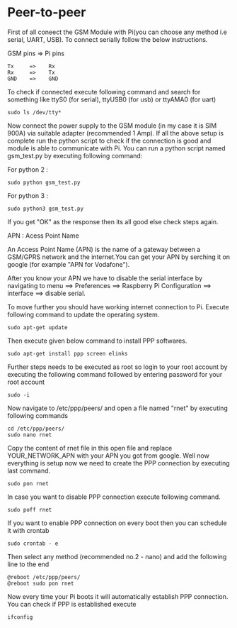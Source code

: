 # Peer-to-peer

First of all coneect the GSM Module with Pi(you can choose any method i.e serial, UART, USB).  To connect serially follow the below instructions.  

GSM pins   =>   Pi pins

    Tx     =>    Rx
    Rx     =>    Tx
    GND    =>    GND
    
To check if connected execute following command and search for something like ttyS0 (for serial), ttyUSB0 (for usb) or ttyAMA0 (for uart)  

    sudo ls /dev/tty*
 
Now connect the power supply to the GSM module (in my case it is SIM 900A) via suitable adapter (recommended 1 Amp). 
If all the above setup is complete run the python script to check if the connection is good and module is able to communicate with Pi. 
You can run a python script named gsm_test.py by executing following command:

For python 2 :

    sudo python gsm_test.py
    
For python 3 :

    sudo python3 gsm_test.py
    
If you get "OK" as the response then its all good else check steps again. 


APN : Acess Point Name

An Access Point Name (APN) is the name of a gateway between a GSM/GPRS network and the internet.You can get your APN by serching it on google (for example "APN for Vodafone"). 

After you know your APN we have to disable the serial interface by navigating to menu ==> Preferences ==> Raspberry Pi Configuration ==> interface ==> disable serial. 

To move further you should have working internet connection to Pi. 
Execute following command to update the operating system. 

    sudo apt-get update

Then execute given below command to install PPP softwares. 

    sudo apt-get install ppp screen elinks

Further steps needs to be executed as root so login to your root account by executing the following command followed by entering password for your root account 

    sudo -i

Now navigate to /etc/ppp/peers/ and open a file named "rnet" by executing following commands 

    cd /etc/ppp/peers/
    sudo nano rnet

Copy the content of rnet file in this open file and replace YOUR_NETWORK_APN with your APN you got from google. 
Well now everything is setup now we need to create the PPP connection by executing last command. 

    sudo pon rnet
    
In case you want to disable PPP connection execute following command. 

    sudo poff rnet

If you want to enable PPP connection on every boot then you can schedule it with crontab

    sudo crontab - e

Then select any method (recommended no.2 - nano) and add the following line to the end

    @reboot /etc/ppp/peers/
    @reboot sudo pon rnet

    
Now every time your Pi boots it will automatically establish PPP connection. You can check if PPP is established execute

    ifconfig
